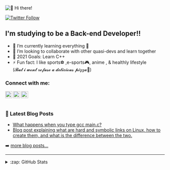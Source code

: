 <div style="display: flex;">
  <img src="https://github.com/Rode1o/Rode1o/blob/main/Rode1o.gif" alt="👋 Hi there!" title="👋 Hi there! I'm Duvan|Rode1o|"/>
</div>

[![Twitter Follow](https://img.shields.io/twitter/follow/duvanrode1o?color=1DA1F2&logo=twitter&style=for-the-badge)](https://twitter.com/intent/follow?original_referer=https://github.com/1352466357972066308&screen_name=duvanrode1o)

## I'm studying to be a Back-end Developer!!

- 🌱 I’m currently learning everything 🤣
- 👯 I’m looking to collaborate with other quasi-devs and learn together
- 🥅 2021 Goals: Learn C++
- ⚡ Fun fact: I like sports⚽️ ,e-sports🎮, anime , & healthly lifestyle <br />
  (𝓑𝓾𝓽 𝓲 𝔀𝓸𝓷𝓽 𝓻𝓮𝓯𝓾𝓼𝓮 𝓪 𝓭𝓮𝓵𝓲𝓬𝓲𝓸𝓾𝓼 𝓹𝓲𝔃𝔃𝓪🍕)

### Connect with me:

[<img align="left" alt="codeSTACKr | Twitter" width="22px" src="https://cdn.jsdelivr.net/npm/simple-icons@v3/icons/twitter.svg" />][twitter]
[<img align="left" alt="codeSTACKr | LinkedIn" width="22px" src="https://cdn.jsdelivr.net/npm/simple-icons@v3/icons/linkedin.svg" />][linkedin]
[<img align="left" alt="codeSTACKr | Instagram" width="22px" src="https://cdn.jsdelivr.net/npm/simple-icons@v3/icons/instagram.svg" />][instagram]

## <br />

### 📕 Latest Blog Posts

<!-- BLOG-POST-LIST:START -->

- [What happens when you type gcc main.c?](https://www.linkedin.com/posts/duvanrode1o_what-happens-when-you-type-gcc-mainc-blog-activity-6762966487465652224-VU7x)<br />
- [Blog post explaining what are hard and symbolic links on Linux, how to create them, and what is the difference between the two.](https://www.linkedin.com/posts/duvanrode1o_blog-post-explaining-what-are-hard-and-symbolic-activity-6762122308770525184-pjNc)

<!-- BLOG-POST-LIST:END -->

➡️ [more blog posts...](https://www.linkedin.com/in/duvanrode1o/detail/recent-activity/posts/)

---

<details>
  <summary>:zap: GitHub Stats</summary>

![Duvan's GitHub stats](https://github-readme-stats.vercel.app/api?username=Rode1o&show_icons=true&theme=chartreuse-dark)

</details>

[twitter]: https://twitter.com/duvanrode1o
[linkedin]: https://www.linkedin.com/in/duvanrode1o/
[instagram]: https://instagram.com/duvanrode1o
